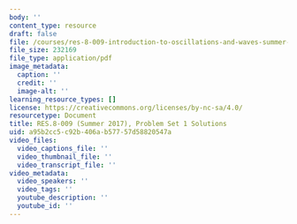 ```yaml
---
body: ''
content_type: resource
draft: false
file: /courses/res-8-009-introduction-to-oscillations-and-waves-summer-2017/mitres_8_009su17_soln_1.pdf
file_size: 232169
file_type: application/pdf
image_metadata:
  caption: ''
  credit: ''
  image-alt: ''
learning_resource_types: []
license: https://creativecommons.org/licenses/by-nc-sa/4.0/
resourcetype: Document
title: RES.8-009 (Summer 2017), Problem Set 1 Solutions
uid: a95b2cc5-c92b-406a-b577-57d58820547a
video_files:
  video_captions_file: ''
  video_thumbnail_file: ''
  video_transcript_file: ''
video_metadata:
  video_speakers: ''
  video_tags: ''
  youtube_description: ''
  youtube_id: ''
---
```


